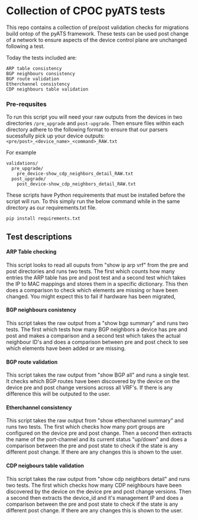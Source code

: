 # Collection of CPOC pyATS tests

This repo contains a collection of pre/post validation checks for migrations build ontop of the pyATS framework. These tests can be used post change of a network to ensure aspects of the device control plane are unchanged following a test. 

Today the tests included are:

```
ARP table consistency
BGP neighbours consistency
BGP route validation
Etherchannel consistency
CDP neighbours table validation
```

### Pre-requsites

To run this script you will need your raw outputs from the devices in two directories `/pre_upgrade` and `post-upgrade`. Then ensure files within each directory adhere to the following format to ensure that our parsers sucessfully pick up your device outputs: ```<pre/post>_<device_name>_<command>_RAW.txt```

For example

```
validations/
  pre_upgrade/
    pre_device-show_cdp_neighbors_detail_RAW.txt
  post_upgrade/
    post_device-show_cdp_neighbors_detail_RAW.txt
```

These scripts have Python requirements that must be installed before the script will run. To this simply run the below command while in the same directory as our requirements.txt file.

```
pip install requirements.txt
```

## Test descriptions

#### ARP Table checking

This script looks to read all ouputs from "show ip arp vrf" from the pre and post directories and runs two tests. The first which counts how many entries the ARP table has pre and post test and a second test which takes the IP to MAC mappings and stores them in a specific dictionary. This then does a comparison to check which elements are missing or have been changed. You might expect this to fail if hardware has been migrated,

#### BGP neighbours conistency

This script takes the raw output from a "show bgp summary" and runs two tests. The first which tests how many BGP neighbors a device has pre and post and makes a comparison and a second test which takes the actual neighbour ID's and does a comparison between pre and post check to see which elements have been added or are missing.

#### BGP route validation

This script takes the raw output from "show BGP all" and runs a single test. It checks which BGP routes have been discovered by the device on the device pre and post change versions across all VRF's. If there is any difference this will be outputed to the user.

#### Etherchannel consistency

This script takes the raw output from "show etherchannel summary" and runs two tests. The first which checks how many port groups are configured on the device pre and post change. Then a second then extracts the name of the port-channel and its current status "up/down" and does a comparison between the pre and post state to check if the state is any different post change. If there are any changes this is shown to the user.

#### CDP neigbours table validation

This script takes the raw output from "show cdp neighbors detail" and runs two tests. The first which checks how many CDP neighbours have been discovered by the device on the device pre and post change versions. Then a second then extracts the device_id and it's management IP and does a comparison between the pre and post state to check if the state is any different post change. If there are any changes this is shown to the user.

